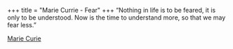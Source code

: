 +++
title = "Marie Currie - Fear"
+++
“Nothing in life is to be feared, it is only to be understood. Now is the time to understand more, so that we may fear less.” 

[Marie Curie](https://en.wikipedia.org/wiki/Marie_Curie)

